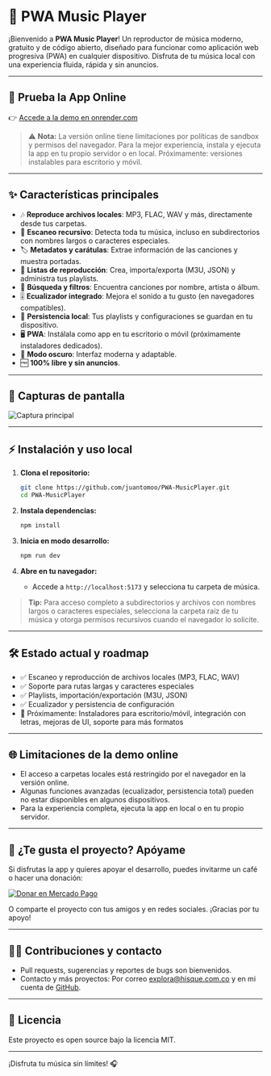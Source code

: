 # 🎵 PWA Music Player

¡Bienvenido a **PWA Music Player**! Un reproductor de música moderno, gratuito y de código abierto, diseñado para funcionar como aplicación web progresiva (PWA) en cualquier dispositivo. Disfruta de tu música local con una experiencia fluida, rápida y sin anuncios.

---

## 🚀 Prueba la App Online

👉 [Accede a la demo en onrender.com](https://pwa-musicplayer.onrender.com)

> ⚠️ **Nota:** La versión online tiene limitaciones por políticas de sandbox y permisos del navegador. Para la mejor experiencia, instala y ejecuta la app en tu propio servidor o en local. Próximamente: versiones instalables para escritorio y móvil.

---

## ✨ Características principales

- 🎶 **Reproduce archivos locales**: MP3, FLAC, WAV y más, directamente desde tus carpetas.
- 📂 **Escaneo recursivo**: Detecta toda tu música, incluso en subdirectorios con nombres largos o caracteres especiales.
- 🏷️ **Metadatos y carátulas**: Extrae información de las canciones y muestra portadas.
- 📃 **Listas de reproducción**: Crea, importa/exporta (M3U, JSON) y administra tus playlists.
- 🔎 **Búsqueda y filtros**: Encuentra canciones por nombre, artista o álbum.
- 🎚️ **Ecualizador integrado**: Mejora el sonido a tu gusto (en navegadores compatibles).
- 💾 **Persistencia local**: Tus playlists y configuraciones se guardan en tu dispositivo.
- 🖥️ **PWA**: Instálala como app en tu escritorio o móvil (próximamente instaladores dedicados).
- 🌙 **Modo oscuro**: Interfaz moderna y adaptable.
- 🆓 **100% libre y sin anuncios**.

---

## 📸 Capturas de pantalla

![Captura principal](./pwa-musicplayer-icon.png)

---

## ⚡ Instalación y uso local

1. **Clona el repositorio:**

   ```bash
   git clone https://github.com/juantomoo/PWA-MusicPlayer.git
   cd PWA-MusicPlayer
   ```

2. **Instala dependencias:**

   ```bash
   npm install
   ```

3. **Inicia en modo desarrollo:**

   ```bash
   npm run dev
   ```

4. **Abre en tu navegador:**
   - Accede a `http://localhost:5173` y selecciona tu carpeta de música.

> **Tip:** Para acceso completo a subdirectorios y archivos con nombres largos o caracteres especiales, selecciona la carpeta raíz de tu música y otorga permisos recursivos cuando el navegador lo solicite.

---

## 🛠️ Estado actual y roadmap

- ✅ Escaneo y reproducción de archivos locales (MP3, FLAC, WAV)
- ✅ Soporte para rutas largas y caracteres especiales
- ✅ Playlists, importación/exportación (M3U, JSON)
- ✅ Ecualizador y persistencia de configuración
- 🚧 Próximamente: Instaladores para escritorio/móvil, integración con letras, mejoras de UI, soporte para más formatos

---

## 🌐 Limitaciones de la demo online

- El acceso a carpetas locales está restringido por el navegador en la versión online.
- Algunas funciones avanzadas (ecualizador, persistencia total) pueden no estar disponibles en algunos dispositivos.
- Para la experiencia completa, ejecuta la app en local o en tu propio servidor.

---

## 💚 ¿Te gusta el proyecto? Apóyame

Si disfrutas la app y quieres apoyar el desarrollo, puedes invitarme un café o hacer una donación:

[![Donar en Mercado Pago](https://img.shields.io/badge/Donar%20en%20Mercado%20Pago-009ee3?style=for-the-badge&logo=mercadopago&logoColor=white)](https://biolibre.co/hisque)

O comparte el proyecto con tus amigos y en redes sociales. ¡Gracias por tu apoyo!

---

## 👨‍💻 Contribuciones y contacto

- Pull requests, sugerencias y reportes de bugs son bienvenidos.
- Contacto y más proyectos: Por correo [explora@hisque.com.co](mailto:explora@hisque.com.co) y en mi cuenta de [GitHub](https://github.com/juantomoo).

---

## 📄 Licencia

Este proyecto es open source bajo la licencia MIT.

---

¡Disfruta tu música sin límites! 🎧
